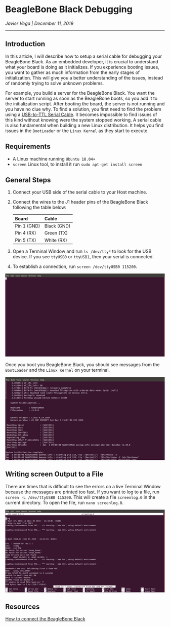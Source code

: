 # BeagleBone Black Debugging

_Javier Vega | December 11, 2019_

---

## Introduction
In this article, I will describe how to setup a serial cable for debugging your BeagleBone Black.
As an embedded developer, it is crucial to understand what your board is doing as it initializes.
If you experience booting issues, you want to gather as much information from the early stages of initialization.
This will give you a better understanding of the issues, instead of randomly trying to solve unknown problems.

For example, you build a server for the BeagleBone Black.
You want the server to start running as soon as the BeagleBone boots, so you add it to the initialization script.
After booting the board, the server is not running and you have no clue why.
To find a solution, you first need to find the problem using a [USB-to-TTL Serial Cable](https://elinux.org/Beagleboard:BeagleBone_Black_Serial).
It becomes impossible to find issues of this kind without knowing were the system stopped working.
A serial cable is also fundamental when building a new Linux distribution.
It helps you find issues in the `BootLoader` or the `Linux Kernel` as they start to execute.


## Requirements
* A Linux machine running `Ubuntu 18.04+`
* `screen` Linux tool, to install it run `sudo apt-get install screen`


## General Steps
1. Connect your USB side of the serial cable to your Host machine.
2. Connect the wires to the J1 header pins of the BeagleBone Black following the table below:

	|    Board    |    Cable    |
	| ----------- | ----------- | 
	| Pin 1 (GND) | Black (GND) |
	| Pin 4 (RX)  |	Green (TX)  |
	| Pin 5 (TX)  |	White (RX)  |

3. Open a Terminal Window and run `ls /dev/tty*` to look for the USB device.
If you see `ttyUSB0` or `ttyUSB1`, then your serial is connected.

4. To establish a connection, run `screen /dev/ttyUSB0 115200`.

![Screen](attachments/screen.png)

Once you boot you BeagleBone Black, you should see messages from the `BootLoader` and the `Linux Kernel` on your terminal.

![Screen Running](attachments/ScreenRunning.png)


## Writing screen Output to a File
There are times that is difficult to see the errors on a live Terminal Window because the messages are printed too fast.
If you want to log to a file, run `screen -L /dev/ttyUSB0 115200`.
This will create a file `screenlog.0` in the current directory.
To open the file, run `nano screenlog.0`.

![Nano](attachments/Nano.png)


## Resources
[How to connect the BeagleBone Black](https://www.dummies.com/computers/beaglebone/how-to-connect-the-beaglebone-black-via-serial-over-usb/)